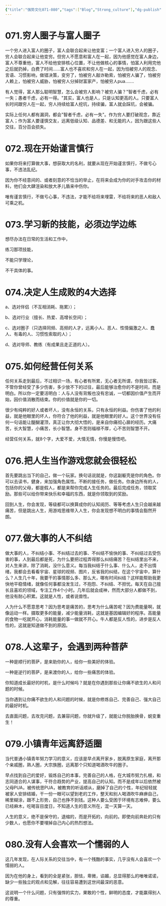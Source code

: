 ```yaml
---
{"title":"强势文化071-080","tags":["Blog","Strong_culture"],"dg-publish":true,"dg-note-icon":5,"permalink":"/🌓Interest_兴趣/Exalt/强势文化/08强势文化071-080/","dgPassFrontmatter":true,"noteIcon":5,"created":"2024-09-18T14:22:29.794+08:00","updated":"2024-09-18T19:40:13.036+08:00"}
---
```


# 071.穷人圈子与富人圈子

一个穷人进入富人的圈子，富人会联合起来让他变富；一个富人进入穷人的圈子，穷人会联合起来让他变穷。但穷人不愿意和富人在一起，因为他感觉在富人身边，富人不尊重他，富人不给他安排核心位置，不让他做核心的事情，怕富人利用完他之后就扔掉，白费了时间......富人也不喜欢和穷人在一起，因为怕被穷人的观念、言语、习惯影响，做错决策，变穷了，怕被穷人敲诈勒索，怕被穷人骗了，怕被穷人赖上，怕被穷人威胁，怕被穷人分掉财富家产，怕被穷人pua.......

有人觉得，富人那么聪明智慧，怎么会被穷人影响？被穷人骗？"智者千虑，必有一失；愚者千虑，必有一得。"其实，富人也是人，只是认知更高的人。只要富人长时间跟穷人在一起，穷人持续给富人挖坑，持续骗，富人就会踩坑，会被骗。

实际上任何人都有漏洞，都会"智者千虑，必有一失"。作为穷人要打破观念，靠近富人；作为富人要谨慎交友，远离低级认知、品德差、和无能的人，因为跟这些人交往，百分百会损失。

# 072.现在开始谨言慎行

如果你将来打算做大事，想获取大的名利，就要从现在开始谨言慎行，不做亏心事，不违法乱纪。

因为你不经意间的、或者刻意的不恰当的举止，在将来会成为你的对手攻击你的材料，他们会大肆渲染和放大矛儿盾来中伤你。

唯有谨言慎行，不做亏心事，不违法，才能不给将来埋雷，不给将来的恶人和敌人可乘之机。

# 073.学习新的技能，必须边学边练

想尽办法在日常的生活和工作中，

练习那项技能，

不能只学理论，

不干具体的事。

# 074.决定人生成败的4大选择

a、选对伴侣（不互相消耗、拖累））；

b、选对行业（擅长、热爱、高增长空间）；

c、选对圈子（只选择同频、高频的人才，远离小人、恶人、性情偏激之人、蠢人、有毒的人、习惯性索取的人）；

d、选对导师、教练（有成果且走正道的人）。

# 075.如何经营任何关系

任何关系走到最后，不过相识一场，有心者有所累，无心者无所谓，你我皆过客。不管你曾经受了多少伤害，多少放不下的过往，最后能够治愈你的不是时间，而是明白。所以你一定要活明白：人与人没有背叛也没有忠诚，一切都因价值产生而开始，因价值消散而结束。你的价值就是你的一切。

很少有纯粹的好人或者坏人，没有永恒的关系，只有永恒的利益。你伤害了他的利益，就是他眼里的坏人，你符合了他的利益，就是他眼里的好人。这个世界没有任何一句话能让醍醐灌顶，真正让你大彻大悟的，是来自你痛彻心扉的经历。大痛苦，长大智慧，小痛苦，长小智慧。身不苦则福禄不厚，心不苦则智慧不开。

经营任何关系，就8个字，大爱不爱，大情无情，你慢是慢悟吧。

# 076.把人生当作游戏您就会很轻松

首先要跳出当下的自己，做一个玩家。换句话说就是，你这副躯壳是你的角色。你可以去读书，健身，来加强角色属性。不断的接任务，做任务。你身边所有的人，包括你的父母，都是假人，都是来帮你完成人生任务的。最后完成任务，领取奖励。那些可以给你带来快乐和幸福的东西，就是你领取到的奖励。

回到人生，你会发现，等级都可以换算成你的认知阅历、等等考虑人生只会越来越痛苦，但是跳出人生，用游戏思维带入人生，你会发现想不明白的事情会豁然开朗。

# 077.做大事的人不纠结

做大事的人，不纠结小事、不纠结过去的事、不纠结不愉快的事、不纠结过去受伤害的事，人到最后都是死，为什么要把过程弄得那么纠结痛苦？在纠结里出不来，对人生来讲，除了消耗，没什么意义。每当我纠结于什么事、什么人，走不出情绪，我都会去看看宇宙、星球的视频、图片，反省我的纠结，在这个宇宙中，算什么？人生几十年，我要干的事情那么多、那么大，哪有时间纠结？这样能帮助我更快地平稳情绪，就像任何事都没发生过，不抱怨、不纠结、不担忧。每天在自己擅长且喜欢的领域，专注工作4个小时。几年后就会成神，然而大部分人都做不到，他没有耐心积累。这就是人性，或者说兽性。

人为什么不愿意思考？因为思考是痛苦的，思考为什么痛苦呢？因为费能量啊，就像运动一样。摄取更多的能量，减少能量消耗，这就是基因编辑好的程序。高能量的食物一吃就开心，消耗能量的事一做就不开心。牛人都是反人性的，进步是反人性的，这就是知道做不到的原因。

# 078.人这辈子，会遇到两种菩萨

一种是顺行的菩萨，是来助你的人，给你一些美好的体验。

一种是逆行的菩萨，是来渡你的人，给你一些痛苦的体验。

你知道成长最好的时机，是什么时候吗？就是在你遇到那些让你痛不欲生的人和问题的时候。

当你遇到让你痛不欲生的人和问题的时候，就是你修炼自己、完善自己、强大自己的最好时机。

去直面问题，去攻克问题，去兼容问题，你就升级了，就能让你脱胎换骨，蜕变重生！

# 079.小镇青年远离舒适圈

当代普通小镇青年努力学习的意义，应该是早点离开家乡，脱离原生家庭，离开那个亲戚圈，熟人圈，大宗族圈，远离那个只知道喝酒吹牛的圈子。

早点找到自己的爱好，锻炼自己的本事，完善自己的人格，在大城市努力扎根，和志同道合的人谋事，干符合趋势的产业，提高自己的认知。而不是成年以后依然被父母PUA，被传统思PUA，被教育的听话顺从，磨掉了自己的个性，年纪轻轻就被家人安排结婚，干一份一眼可以望到老的工作，整天和别人喝酒吹牛麻痹自己，稀里糊涂，跟不上形势，自己也挣不到钱。这种人要么受困于环境有志难伸，要么已经麻木，吃喝盲目度日，不知道人生的意义所在，混一天算一天。

人生的意义，绝不是保守的，退缩的，而是开拓的，向前的。即使向前奔赴的只有少数人，也愿你不要埋掉自己内心的热烈想法。

# 080.没有人会喜欢一个懦弱的人

这几年发现，在人际关系的交往当中，有一个残酷的事实，几乎没有人会喜欢一个懦弱的人。

因为在他的身上，看到的全是紧张，胆怯，卑微，谄媚，总显得那么的唯唯诺诺，缺少一些独立的观点和见解，往往容易遭到这世间最深的恶意。

这说明一个什么问题，只有强悍的实力，果敢的个性，鲜明的态度，才能赢得别人的尊重。